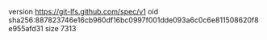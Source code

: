 version https://git-lfs.github.com/spec/v1
oid sha256:887823746e16cb960df16bc0997f001dde093a6c0c6e811508620f8e955afd31
size 7313
